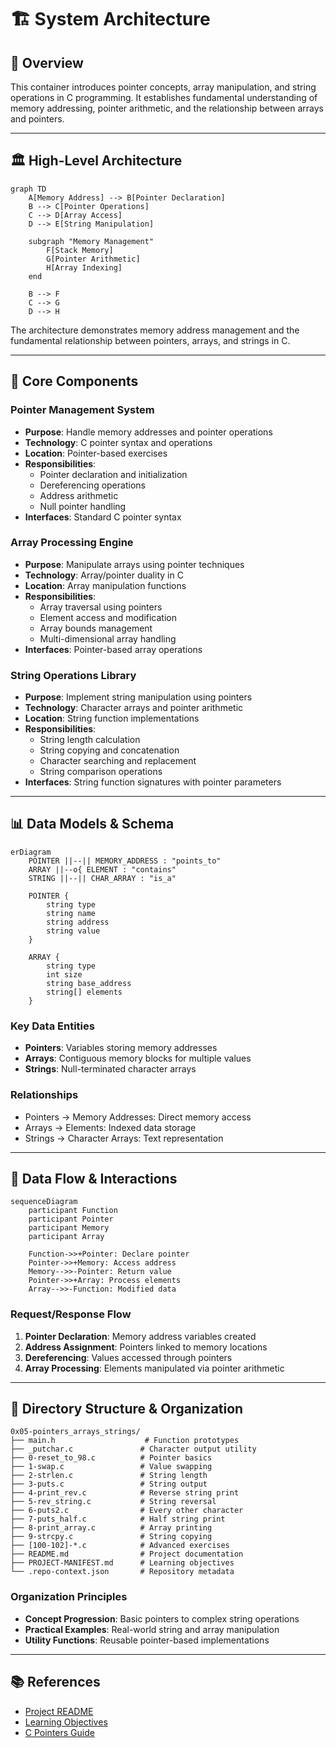 # 🏗️ System Architecture

## 📖 Overview
This container introduces pointer concepts, array manipulation, and string operations in C programming. It establishes fundamental understanding of memory addressing, pointer arithmetic, and the relationship between arrays and pointers.

---

## 🏛️ High-Level Architecture

```mermaid
graph TD
    A[Memory Address] --> B[Pointer Declaration]
    B --> C[Pointer Operations]
    C --> D[Array Access]
    D --> E[String Manipulation]
    
    subgraph "Memory Management"
        F[Stack Memory]
        G[Pointer Arithmetic]
        H[Array Indexing]
    end
    
    B --> F
    C --> G
    D --> H
```

The architecture demonstrates memory address management and the fundamental relationship between pointers, arrays, and strings in C.

---

## 🧩 Core Components

### Pointer Management System
- **Purpose**: Handle memory addresses and pointer operations
- **Technology**: C pointer syntax and operations
- **Location**: Pointer-based exercises
- **Responsibilities**:
  - Pointer declaration and initialization
  - Dereferencing operations
  - Address arithmetic
  - Null pointer handling
- **Interfaces**: Standard C pointer syntax

### Array Processing Engine
- **Purpose**: Manipulate arrays using pointer techniques
- **Technology**: Array/pointer duality in C
- **Location**: Array manipulation functions
- **Responsibilities**:
  - Array traversal using pointers
  - Element access and modification
  - Array bounds management
  - Multi-dimensional array handling
- **Interfaces**: Pointer-based array operations

### String Operations Library
- **Purpose**: Implement string manipulation using pointers
- **Technology**: Character arrays and pointer arithmetic
- **Location**: String function implementations
- **Responsibilities**:
  - String length calculation
  - String copying and concatenation
  - Character searching and replacement
  - String comparison operations
- **Interfaces**: String function signatures with pointer parameters

---

## 📊 Data Models & Schema

```mermaid
erDiagram
    POINTER ||--|| MEMORY_ADDRESS : "points_to"
    ARRAY ||--o{ ELEMENT : "contains"
    STRING ||--|| CHAR_ARRAY : "is_a"
    
    POINTER {
        string type
        string name
        string address
        string value
    }
    
    ARRAY {
        string type
        int size
        string base_address
        string[] elements
    }
```

### Key Data Entities
- **Pointers**: Variables storing memory addresses
- **Arrays**: Contiguous memory blocks for multiple values
- **Strings**: Null-terminated character arrays

### Relationships
- Pointers → Memory Addresses: Direct memory access
- Arrays → Elements: Indexed data storage
- Strings → Character Arrays: Text representation

---

## 🔄 Data Flow & Interactions

```mermaid
sequenceDiagram
    participant Function
    participant Pointer
    participant Memory
    participant Array
    
    Function->>+Pointer: Declare pointer
    Pointer->>+Memory: Access address
    Memory-->>-Pointer: Return value
    Pointer->>+Array: Process elements
    Array-->>-Function: Modified data
```

### Request/Response Flow
1. **Pointer Declaration**: Memory address variables created
2. **Address Assignment**: Pointers linked to memory locations
3. **Dereferencing**: Values accessed through pointers
4. **Array Processing**: Elements manipulated via pointer arithmetic

---

## 📁 Directory Structure & Organization

```
0x05-pointers_arrays_strings/
├── main.h                    # Function prototypes
├── _putchar.c               # Character output utility
├── 0-reset_to_98.c          # Pointer basics
├── 1-swap.c                 # Value swapping
├── 2-strlen.c               # String length
├── 3-puts.c                 # String output
├── 4-print_rev.c            # Reverse string print
├── 5-rev_string.c           # String reversal
├── 6-puts2.c                # Every other character
├── 7-puts_half.c            # Half string print
├── 8-print_array.c          # Array printing
├── 9-strcpy.c               # String copying
├── [100-102]-*.c            # Advanced exercises
├── README.md                # Project documentation
├── PROJECT-MANIFEST.md      # Learning objectives
└── .repo-context.json       # Repository metadata
```

### Organization Principles
- **Concept Progression**: Basic pointers to complex string operations
- **Practical Examples**: Real-world string and array manipulation
- **Utility Functions**: Reusable pointer-based implementations

---

## 📚 References
- [Project README](README.md)
- [Learning Objectives](PROJECT-MANIFEST.md)
- [C Pointers Guide](https://en.cppreference.com/w/c/language/pointer)
